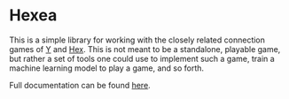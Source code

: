 # Hexea

This is a simple library for working with the closely related connection games of [Y](https://en.wikipedia.org/wiki/Y_(game)) and [Hex](https://en.wikipedia.org/wiki/Hex_(board_game)).  This is not meant to be a standalone, playable game, but rather a set of tools one could use to implement such a game, train a machine learning model to play a game, and so forth.

Full documentation can be found [here](https://cholling.com/hexea).
